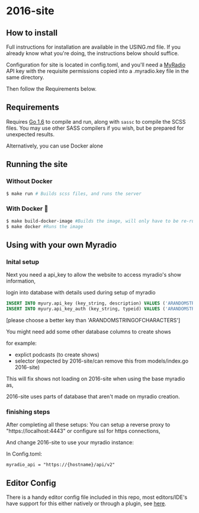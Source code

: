 # 2016-site #

## How to install ##
Full instructions for installation are available in the USING.md file.
If you already know what you're doing, the instructions below should suffice.

Configuration for site is located in config.toml, and you'll need a
[MyRadio](https://github.com/UniversityRadioYork/MyRadio) API key with the
requisite permissions copied into a .myradio.key file in the same directory.

Then follow the Requirements below.

## Requirements ##
Requires [Go 1.6](https://golang.org/) to compile and run, along with `sassc` to
compile the SCSS files. You may use other SASS compilers if you wish, but be
prepared for unexpected results.

Alternatively, you can use Docker alone

## Running the site ##

### Without Docker ###
```bash
$ make run # Builds scss files, and runs the server
```

### With Docker :whale: ###
```bash
$ make build-docker-image #Builds the image, will only have to be re-run if you change the Dockerfile
$ make docker #Runs the image
```

## Using with your own Myradio

### Inital setup

Next you need a api_key to allow the website to access myradio's show information,

login into database with details used during setup of myradio

```sql
INSERT INTO myury.api_key (key_string, description) VALUES ('ARANDOMSTRINGOFCHARACTERS', '2016-site development api key');
INSERT INTO myury.api_key_auth (key_string, typeid) VALUES ('ARANDOMSTRINGOFCHARACTERS', (SELECT typeid FROM l_action WHERE phpconstant = 'AUTH_APISUDO'));
```

[please choose a better key than 'ARANDOMSTRINGOFCHARACTERS']

You might need add some other database columns to create shows

for example:
-   explict podcasts (to create shows)
-   selector (expected by 2016-site/can remove this from models/index.go 2016-site)

This will fix shows not loading on 2016-site when using the base myradio as,

2016-site uses parts of database that aren't made on myradio creation.

### finishing steps

After completing all these setups:
You can setup a reverse proxy to "https://localhost:4443" or configure ssl for https connections,

And change 2016-site to use your myradio instance:

In Config.toml:

```
myradio_api = "https://{hostname}/api/v2"
```



## Editor Config
There is a handy editor config file included in this repo, most editors/IDE's have support for this either natively or through a plugin, see [here](http://editorconfig.org/#download).

